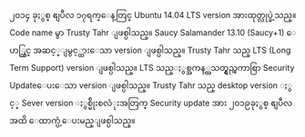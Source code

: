 ၂၀၁၄ ခုႏွစ္ ဧျပီလ ၁၇ရက္ေန့တြင္ Ubuntu 14.04 LTS version အားထုတ္လုပ္ခဲ့သည္။
Code name မွာ Trusty Tahr ျဖစ္ပါသည္။ Saucy Salamander 13.10 (Saucy+1) ေပာ္တြင္ အဆင့္ျမွင့္ထားေသာ version ျဖစ္ပါသည္။
 Trusty Tahr သည္ LTS (Long Term Support) version  ျဖစ္ပါသည္။ LTS သည္ႏွစ္အကန့္အသတ္ရွည္ၾကာစြာ Security Updateေပးေသာ
 version ျဖစ္ပါသည္။  Trusty Tahr သည္ desktop version ႏွင့္ Sever version ႏွစ္မ်ိုးစလံုးအတြက္ Security update အား ၂၀၁၉ခုႏွစ္ ဧျပီလအထိ ေထာက္ပံ့ေပးမည္ျဖစ္ပါသည္။
